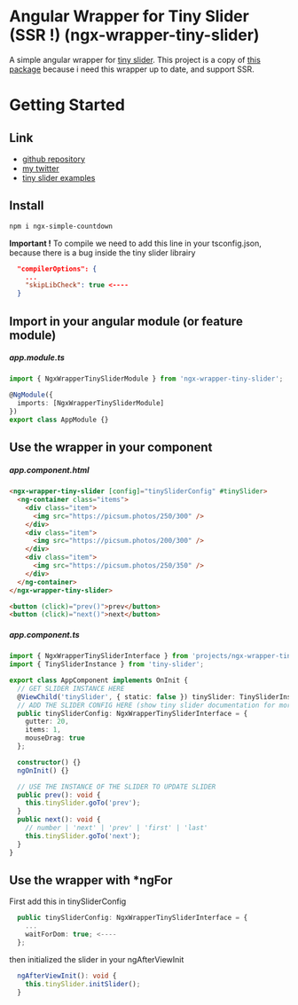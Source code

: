 # Angular Wrapper for Tiny Slider (SSR !) (ngx-wrapper-tiny-slider)

A simple angular wrapper for [tiny slider](https://www.npmjs.com/package/tiny-slider). This project is a copy of [this package](https://www.npmjs.com/package/ngx-tiny-slider) because i need this wrapper up to date, and support SSR.

# Getting Started

## Link

- [github repository](https://github.com/maxime1jacquet/npm-directives)
- [my twitter](https://twitter.com/maxime1jacquet)
- [tiny slider examples](https://ganlanyuan.github.io/tiny-slider/demo/)

## Install

```sh
npm i ngx-simple-countdown
```

**Important !** To compile we need to add this line in your tsconfig.json, because there is a bug inside the tiny slider librairy

```json
  "compilerOptions": {
    ...
    "skipLibCheck": true <----
  }
```

## Import in your angular module (or feature module)

##### app.module.ts

```ts
import { NgxWrapperTinySliderModule } from 'ngx-wrapper-tiny-slider';

@NgModule({
  imports: [NgxWrapperTinySliderModule]
})
export class AppModule {}
```

## Use the wrapper in your component

##### app.component.html

```html
<ngx-wrapper-tiny-slider [config]="tinySliderConfig" #tinySlider>
  <ng-container class="items">
    <div class="item">
      <img src="https://picsum.photos/250/300" />
    </div>
    <div class="item">
      <img src="https://picsum.photos/200/300" />
    </div>
    <div class="item">
      <img src="https://picsum.photos/250/350" />
    </div>
  </ng-container>
</ngx-wrapper-tiny-slider>

<button (click)="prev()">prev</button>
<button (click)="next()">next</button>
```

##### app.component.ts

```ts
import { NgxWrapperTinySliderInterface } from 'projects/ngx-wrapper-tiny-slider/src/public-api';
import { TinySliderInstance } from 'tiny-slider';

export class AppComponent implements OnInit {
  // GET SLIDER INSTANCE HERE
  @ViewChild('tinySlider', { static: false }) tinySlider: TinySliderInstance;
  // ADD THE SLIDER CONFIG HERE (show tiny slider documentation for more)
  public tinySliderConfig: NgxWrapperTinySliderInterface = {
    gutter: 20,
    items: 1,
    mouseDrag: true
  };

  constructor() {}
  ngOnInit() {}

  // USE THE INSTANCE OF THE SLIDER TO UPDATE SLIDER
  public prev(): void {
    this.tinySlider.goTo('prev');
  }
  public next(): void {
    // number | 'next' | 'prev' | 'first' | 'last'
    this.tinySlider.goTo('next');
  }
}
```

## Use the wrapper with \*ngFor

First add this in tinySliderConfig

```ts
  public tinySliderConfig: NgxWrapperTinySliderInterface = {
    ...
    waitForDom: true; <----
  };
```

then initialized the slider in your ngAfterViewInit

```ts
  ngAfterViewInit(): void {
    this.tinySlider.initSlider();
  }
```
